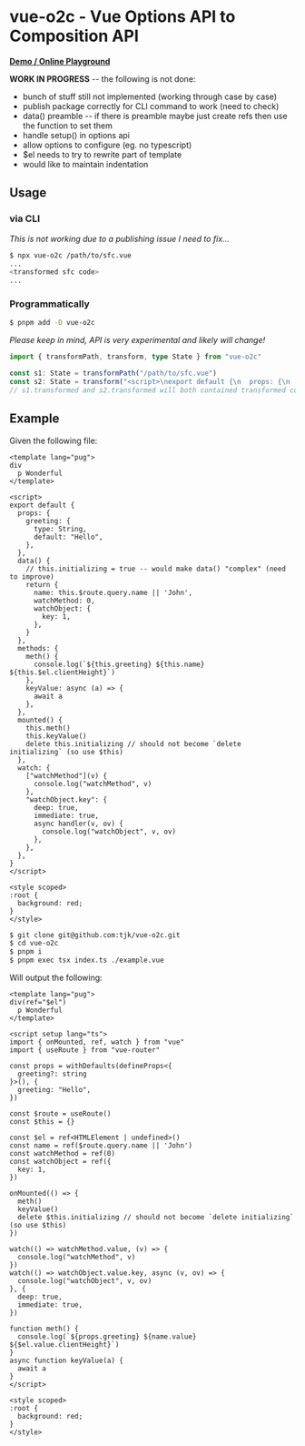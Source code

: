 # vue-o2c - Vue Options API to Composition API

**[Demo / Online Playground](https://tjk.github.io/vue-o2c/)**

**WORK IN PROGRESS** -- the following is not done:

- bunch of stuff still not implemented (working through case by case)
- publish package correctly for CLI command to work (need to check)
- data() preamble -- if there is preamble maybe just create refs then use the function to set them
- handle setup() in options api
- allow options to configure (eg. no typescript)
- $el needs to try to rewrite part of template
- would like to maintain indentation

## Usage

### via CLI

*This is not working due to a publishing issue I need to fix...*

```bash
$ npx vue-o2c /path/to/sfc.vue
...
<transformed sfc code>
...
```

### Programmatically

```bash
$ pnpm add -D vue-o2c
```

*Please keep in mind, API is very experimental and likely will change!*

```typescript
import { transformPath, transform, type State } from "vue-o2c"

const s1: State = transformPath("/path/to/sfc.vue")
const s2: State = transform("<script>\nexport default {\n  props: {\n    a: String,\n  }\n}\n</script>")
// s1.transformed and s2.transformed will both contained transformed code
```

## Example

Given the following file:

```vue cat tests/fixtures/example/input.vue
<template lang="pug">
div
  p Wonderful
</template>

<script>
export default {
  props: {
    greeting: {
      type: String,
      default: "Hello",
    },
  },
  data() {
    // this.initializing = true -- would make data() "complex" (need to improve)
    return {
      name: this.$route.query.name || 'John',
      watchMethod: 0,
      watchObject: {
        key: 1,
      },
    }
  },
  methods: {
    meth() {
      console.log(`${this.greeting} ${this.name} ${this.$el.clientHeight}`)
    },
    keyValue: async (a) => {
      await a
    },
  },
  mounted() {
    this.meth()
    this.keyValue()
    delete this.initializing // should not become `delete initializing` (so use $this)
  },
  watch: {
    ["watchMethod"](v) {
      console.log("watchMethod", v)
    },
    "watchObject.key": {
      deep: true,
      immediate: true,
      async handler(v, ov) {
        console.log("watchObject", v, ov)
      },
    },
  },
}
</script>

<style scoped>
:root {
  background: red;
}
</style>
```

```bash
$ git clone git@github.com:tjk/vue-o2c.git
$ cd vue-o2c
$ pnpm i
$ pnpm exec tsx index.ts ./example.vue
```

Will output the following:

```vue pnpm exec tsx src/cli.ts ./tests/fixtures/example/input.vue
<template lang="pug">
div(ref="$el")
  p Wonderful
</template>

<script setup lang="ts">
import { onMounted, ref, watch } from "vue"
import { useRoute } from "vue-router"

const props = withDefaults(defineProps<{
  greeting?: string
}>(), {
  greeting: "Hello",
})

const $route = useRoute()
const $this = {}

const $el = ref<HTMLElement | undefined>()
const name = ref($route.query.name || 'John')
const watchMethod = ref(0)
const watchObject = ref({
  key: 1,
})

onMounted(() => {
  meth()
  keyValue()
  delete $this.initializing // should not become `delete initializing` (so use $this)
})

watch(() => watchMethod.value, (v) => {
  console.log("watchMethod", v)
})
watch(() => watchObject.value.key, async (v, ov) => {
  console.log("watchObject", v, ov)
}, {
  deep: true,
  immediate: true,
})

function meth() {
  console.log(`${props.greeting} ${name.value} ${$el.value.clientHeight}`)
}
async function keyValue(a) {
  await a
}
</script>

<style scoped>
:root {
  background: red;
}
</style>

```